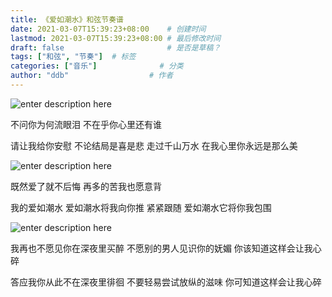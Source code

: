 ```yaml
---
title: 《爱如潮水》和弦节奏谱
date: 2021-03-07T15:39:23+08:00    # 创建时间
lastmod: 2021-03-07T15:39:23+08:00 # 最后修改时间
draft: false                       # 是否是草稿？
tags: ["和弦", "节奏"]  # 标签
categories: ["音乐"]              # 分类
author: "ddb"                  # 作者
---
```



![enter description here](https://cdn.jsdelivr.net/gh/huangxd-/imges/小书匠/1615103320519.png)

不问你为何流眼泪 不在乎你心里还有谁

请让我给你安慰 不论结局是喜是悲 走过千山万水 在我心里你永远是那么美

![enter description here](https://cdn.jsdelivr.net/gh/huangxd-/imges/小书匠/1615102879952.png)

既然爱了就不后悔 再多的苦我也愿意背

我的爱如潮水 爱如潮水将我向你推 紧紧跟随 爱如潮水它将你我包围

![enter description here](https://cdn.jsdelivr.net/gh/huangxd-/imges/小书匠/1615102929427.png)

我再也不愿见你在深夜里买醉 不愿别的男人见识你的妩媚 你该知道这样会让我心碎

答应我你从此不在深夜里徘徊 不要轻易尝试放纵的滋味 你可知道这样会让我心碎